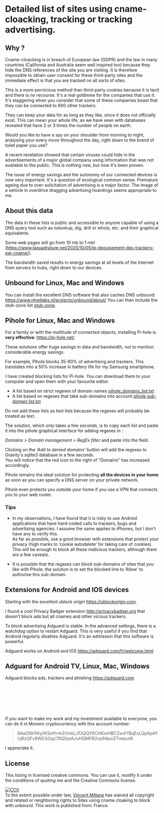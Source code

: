# Detailed list of sites using cname-cloacking, tracking or tracking advertising.


## Why ?

Cname-cloacking is in breach of European law (GDPR) and the law in many countries (California and Australia seem well inspired too) because they hide the DNS references of the site you are visiting. It is therefore impossible to obtain user consent for these third-party sites and the immediate effect is that you are tracked on all sorts of sites.

This is a more pernicious method than third-party cookies because it is tacit and there is no recourse. It's a real goldmine for the companies that use it.
It's staggering when you consider that some of these companies boast that they can be connected to 600 other trackers.

They can keep your data for as long as they like, since it does not officially exist. This can mean your whole life, as we have seen with databases revealed that have 2 or 3 times the number of people on earth.

Would you like to have a spy on your shoulder from morning to night, analysing your every move throughout the day, right down to the brand of toilet paper you use?

A recent revelation showed that certain viruses could hide in the advertisements of a major global company using information that was not available to the public. This is nothing new, but now it's been proven.

The issue of energy savings and the autonomy of our connected devices is now very important. It's a question of ecological common sense. 
Premature ageing due to over-solicitation of advertising is a major factor. The image of a vehicle in overdrive dragging advertising hoardings seems appropriate to me.


## About this data

The data in these lists is public and accessible to anyone capable of using a DNS query tool such as nslookup, dig, drill or whois, etc. and their graphical equivalents.

Some web pages will go from 10 mb to 1 mb! (<https://www.laquadrature.net/2020/10/05/le-deguisement-des-trackers-par-cname/>). 
 
The bandwidth saved results in energy savings at all levels of the Internet from servers to hubs, right down to our devices.


## Unbound for Linux, Mac and Windows

You can install the excellent DNS software that also caches DNS unbound: https://www.nlnetlabs.nl/projects/unbound/about/
You can then include the stub-zone list [stub-zone](https://github.com/Vincent-Millane/cname-cloaking/blob/main/stub-zone).


## Pihole for Linux, Mac and Windows

For a family or with the multitude of connected objects, installing Pi-hole is **very effective**: https://pi-hole.net/

These solutions offer huge savings in data and bandwidth, not to mention considerable energy savings.

For example, Pihole blocks 35-60% of advertising and trackers. This translates into a 50% increase in battery life for my Samsung smartphone.

I have created blocking lists for Pi-hole. You can download them to your computer and open them with your favourite editor.

* A list based on strict regexes of domain names [pihole_domains_list.txt](https://github.com/Vincent-Millane/cname-cloaking/blob/main/pihole_domains_list.txt)
* A list based on regexes that take sub-domains into account [pihole sub-domain list.txt](https://github.com/Vincent-Millane/cname-cloaking/blob/main/pihole%20sub-domain%20list.txt)

Do not add these lists as text lists because the regexes will probably be treated as text.

The solution, which only takes a few seconds, is to copy each list and paste it into the pihole graphical interface for adding regexes in :

_Domains > Domain management > RegEx filter_
and paste into the field.

Clicking on the _‘Add to denied domains’_ button will add the regexes to Gravity's sqlite3 database in a few seconds.   
You will notice that the red icon to the right of "Domains" has increased accordingly.

Pihole remains the ideal solution for protecting **all the devices in your home** as soon as you can specify a DNS server on your private network. 

Pihole even protects you outside your home if you use a VPN that connects you to your web router.

### Tips

- In my observations, I have found that it is risky to use Android applications that have hard-coded calls to trackers, bugs and advertising agencies. I assume the same applies to iPhones, but I don't have any to verify this.  
As far as possible, use a good browser with extensions that protect your privacy (high marks to ‘cookie autodelete’ for taking care of cookies). This will be enough to block all these malicious trackers, although there are a few caveats.

- It is possible that the regexes can block sub-domains of sites that you like with Pihole, the solution is to set the blocked line to ‘Allow’ to authorise this sub-domain.


## Extensions for Android and IOS devices

Starting with the excellent ublock origin <https://ublockorigin.com>.

I found a cool Privacy Badger extension <http://privacybadger.org> that doesn't block ads but all cnames and other vicious trackers.

To block advertising Adguard is stable.
In the advanced settings, there is a watchdog option to restart Adguard. 
This is very useful if you find that Android regularly disables Adguard. It's an admission that this software is powerful.

Adguard works on Android and IOS <https://adguard.com/fr/welcome.html>


## Adguard for Android TV, Linux, Mac, Windows

Adguard blocks ads, trackers and phishing 
<https://adguard.com>

\
\
\
\
\
\
If you want to make my work and my investment available to everyone, you can do it in Monero cryptocurrency with this account number:

> 8AwD8HWyj1KSePrnk3VmkLJf3QQYKCHKmHBCZw4YBqEsLQpApAYUjRzQFx8WEQQqz78QXptAJvHQMPB2vp94pxiZTwtput9

I appreciate it.


## License


 This listing in licensed creative commons. You can use it, modify it under the conditions of quoting me and the Creative Commons license.
 
 <p xmlns:dct="http://purl.org/dc/terms/" xmlns:vcard="http://www.w3.org/2001/vcard-rdf/3.0#">
  <a rel="license"
     href="http://creativecommons.org/publicdomain/zero/1.0/">
    <img src="http://i.creativecommons.org/p/zero/1.0/88x31.png" style="border-style: none;" alt="CC0" />
  </a>
  <br />
  To the extent possible under law,
  <a rel="dct:publisher"
     href="https://github.com/Vincent-Millane/cname-cloaking">
    <span property="dct:title">Vincent Millane</span></a>
  has waived all copyright and related or neighboring rights to
  <span property="dct:title">Sites using cname cloaking to block with unbound</span>.
This work is published from:
<span property="vcard:Country" datatype="dct:ISO3166"
      content="FR" about="https://github.com/Vincent-Millane/cname-cloaking">
  France</span>.


